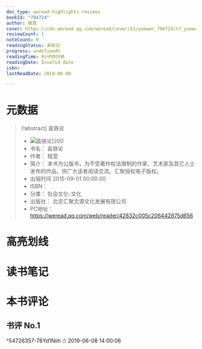 ```yaml
---
doc_type: weread-highlights-reviews
bookId: "794724"
author: 桓宽
cover: https://cdn.weread.qq.com/weread/cover/51/yuewen_794724/t7_yuewen_7947241679655552.jpg
reviewCount: 1
noteCount: 0
readingStatus: 未标记
progress: undefined%
readingTime: 0小时0分钟
readingDate: Invalid date
isbn: 
lastReadDate: 2019-06-08

---
```

# 元数据
> [!abstract] 盐铁论
> - ![ 盐铁论|200](https://cdn.weread.qq.com/weread/cover/51/yuewen_794724/t7_yuewen_7947241679655552.jpg)
> - 书名： 盐铁论
> - 作者： 桓宽
> - 简介： 本书为公版书，为不受著作权法限制的作家、艺术家及其它人士发布的作品，供广大读者阅读交流。汇聚授权电子版权。
> - 出版时间 2015-09-01 00:00:00
> - ISBN： 
> - 分类： 社会文化-文化
> - 出版社： 北京汇聚文源文化发展有限公司
> - PC地址：https://weread.qq.com/web/reader/42832c005c206442875d656

# 高亮划线

# 读书笔记

# 本书评论

## 书评 No.1 
 ^54726357-78Yd1Niih
⏱ 2019-06-08 14:00:06
